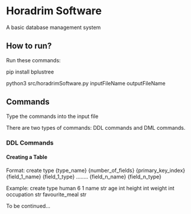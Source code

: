 # Horadrim Software
A basic database management system

## How to run?

Run these commands:

pip install bplustree

python3 src/horadrimSoftware.py inputFileName outputFileName

## Commands

Type the commands into the input file

There are two types of commands: DDL commands and DML commands.

### DDL Commands

#### Creating a Table
 Format: create type {type_name} {number_of_fields} {primary_key_index} {field_1_name} {field_1_type} ........ {field_n_name} {field_n_type}
 
 Example: create type human 6 1 name str age int height int weight int occupation str favourite_meal str

To be continued...
